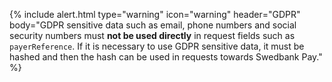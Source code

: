 {% include alert.html type="warning" icon="warning" header="GDPR" body="GDPR
sensitive data such as email, phone numbers and social security numbers must
**not be used directly** in request fields such as `payerReference`. If it is
necessary to use GDPR sensitive data, it must be hashed and then the hash can be
used in requests towards Swedbank Pay." %}
